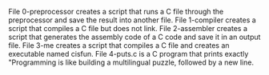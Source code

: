 File 0-preprocessor creates a script that runs a C file through the preprocessor and save the result into another file.
File 1-compiler creates a script that compiles a C file but does not link.
File 2-assembler creates a script that generates the assembly code of a C code and save it in an output file.
File 3-me creates a script that compiles a C file and creates an executable named cisfun.
File 4-puts.c is a C program that prints exactly "Programming is like building a multilingual puzzle, followed by a new line.
